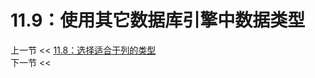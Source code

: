 # 11.9：使用其它数据库引擎中数据类型  

上一节 << [11.8：选择适合于列的类型](../08/Choosing%20the%20Right%20Type%20for%20a%20Column.md)  
下一节 << [](#)